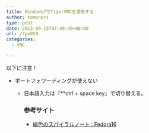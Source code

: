 ```yaml
---
title: Windows7でTigerVNCを使用する
author: tomonori
type: post
date: 2013-09-15T07:49:49+00:00
url: /?p=859
categories:
  - VNC

---
```

以下に注意！

  * ポートフォワーディングが使えない 
      * 日本語入力は『**ctrl + space key』で切り替える。
  
        
        
        ### 参考サイト
        
          * [緋色のスパイラルノート : Fedora16][1]

 [1]: http://blog.livedoor.jp/benimaroot/archives/1506861.html